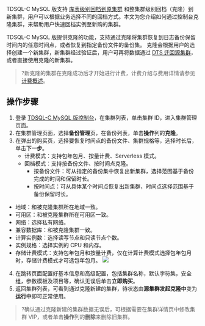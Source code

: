 
TDSQL-C MySQL 版支持 [库表级别回档到原集群](https://cloud.tencent.com/document/product/1003/53305) 和整集群级别回档（克隆）到新集群，用户可以根据业务选择不同的回档方式。本文为您介绍如何通过控制台克隆集群，来帮助用户快速回档实例至新购的集群。

TDSQL-C MySQL 版提供克隆的功能，支持通过克隆将集群恢复到日志备份保留时间内的任意时间点，或者恢复到指定备份文件的备份集。
克隆会根据用户的选择创建一个新集群，新集群经过验证后，用户可再将数据通过 [DTS 迁回源集群](https://cloud.tencent.com/document/product/571/45488)，或者直接使用克隆的新集群。

>?新克隆的集群在克隆成功后才开始进行计费，计费介绍与费用详情请参见 [计费概述](https://cloud.tencent.com/document/product/1003/30493)。

## 操作步骤
1. 登录 [TDSQL-C MySQL 版控制台](https://console.cloud.tencent.com/cynosdb)，在集群列表，单击集群 ID，进入集群管理页面。
2. 在集群管理页面，选择**备份管理**页，在备份列表，单击**操作**列的**克隆**。
3. 在弹出的购买页，选择要恢复时间点的备份文件、集群规格等，选择时长后，单击**下一步**。
   - 计费模式：支持包年包月、按量计费、Serverless 模式。
   - 回档模式：支持按备份文件、按时间点克隆。
     - 按备份文件：可从指定的备份集中恢复出新集群，选择范围基于备份完成的时间和保留时长。
     - 按时间点：可从具体某个时间点恢复出新集群，时间点选择范围基于备份保留时长。
  - 地域：和被克隆集群所在地域一致。
  - 可用区：和被克隆集群所在可用区一致。
  - 网络：选择私有网络。
  - 兼容数据库：和被克隆集群一致。
  - 计算实例数：选择读写节点和只读节点个数。
  - 实例规格：选择实例的 CPU 和内存。
  - 存储计费模式：支持包年包月和按量计费，仅在计算计费模式选择包年包月时，存储计费模式才可选包年包月。
![](https://qcloudimg.tencent-cloud.cn/raw/0e4d0343a6d36818cd496cde5ad7f0c9.png)
4. 在跳转页面配置好基本信息和高级配置，包括集群名称，默认字符集，安全组，参数模板及项目等，确认无误后单击**立即购买**。
5. 返回集群列表，可看到通过克隆新建的集群，待状态由**源集群发起克隆中**变为**运行中**即可正常使用。
>?确认通过克隆新建的集群数据无误后，可根据需要在集群详情页中修改集群 VIP，或者单击**操作**列的**删除**来删除旧集群。
